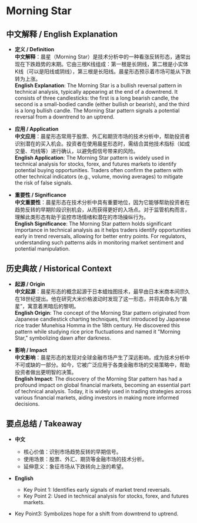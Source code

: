 # Morning Star

## 中文解释 / English Explanation

* **定义 / Definition**  
  **中文解释**：晨星（Morning Star）是技术分析中的一种看涨反转形态，通常出现在下跌趋势的末期。它由三根K线组成：第一根是长阴线，第二根是小实体K线（可以是阳线或阴线），第三根是长阳线。晨星形态预示着市场可能从下跌转为上涨。  
  **English Explanation**: The Morning Star is a bullish reversal pattern in technical analysis, typically appearing at the end of a downtrend. It consists of three candlesticks: the first is a long bearish candle, the second is a small-bodied candle (either bullish or bearish), and the third is a long bullish candle. The Morning Star pattern signals a potential reversal from a downtrend to an uptrend.

* **应用 / Application**  
  **中文应用**：晨星形态常用于股票、外汇和期货市场的技术分析中，帮助投资者识别潜在的买入机会。投资者在使用晨星形态时，需结合其他技术指标（如成交量、均线等）进行确认，以避免假信号带来的风险。  
  **English Application**: The Morning Star pattern is widely used in technical analysis for stocks, forex, and futures markets to identify potential buying opportunities. Traders often confirm the pattern with other technical indicators (e.g., volume, moving averages) to mitigate the risk of false signals.

* **重要性 / Significance**  
  **中文重要性**：晨星形态在技术分析中具有重要地位，因为它能够帮助投资者在趋势反转的早期阶段识别机会，从而获得更好的入场点。对于监管机构而言，理解此类形态有助于监控市场情绪和潜在的市场操纵行为。  
  **English Significance**: The Morning Star pattern holds significant importance in technical analysis as it helps traders identify opportunities early in trend reversals, allowing for better entry points. For regulators, understanding such patterns aids in monitoring market sentiment and potential manipulation.

## 历史典故 / Historical Context

* **起源 / Origin**  
  **中文起源**：晨星形态的概念起源于日本蜡烛图技术，最早由日本米商本间宗久在18世纪提出。他在研究大米价格波动时发现了这一形态，并将其命名为“晨星”，寓意着黑暗后的黎明。  
  **English Origin**: The concept of the Morning Star pattern originated from Japanese candlestick charting techniques, first introduced by Japanese rice trader Munehisa Homma in the 18th century. He discovered this pattern while studying rice price fluctuations and named it "Morning Star," symbolizing dawn after darkness.

* **影响 / Impact**  
  **中文影响**：晨星形态的发现对全球金融市场产生了深远影响，成为技术分析中不可或缺的一部分。如今，它被广泛应用于各类金融市场的交易策略中，帮助投资者做出更明智的决策。  
  **English Impact**: The discovery of the Morning Star pattern has had a profound impact on global financial markets, becoming an essential part of technical analysis. Today, it is widely used in trading strategies across various financial markets, aiding investors in making more informed decisions.

## 要点总结 / Takeaway

* **中文**  
  - 核心价值：识别市场趋势反转的早期信号。
  - 使用场景：股票、外汇、期货等金融市场的技术分析。
  - 延伸意义：象征市场从下跌转向上涨的希望。

* **English**  
  - Key Point 1: Identifies early signals of market trend reversals.
  - Key Point 2: Used in technical analysis for stocks, forex, and futures markets.
- Key Point3: Symbolizes hope for a shift from downtrend to uptrend.